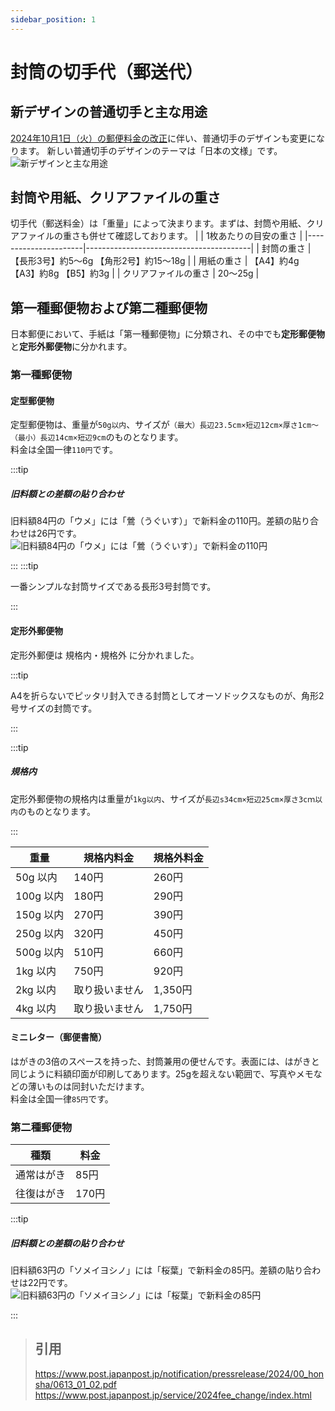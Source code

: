 ```yaml
---
sidebar_position: 1
---
```


# 封筒の切手代（郵送代）

## 新デザインの普通切手と主な用途
[2024年10月1日（火）の郵便料金の改正](https://www.post.japanpost.jp/service/2024fee_change/index.html)に伴い、普通切手のデザインも変更になります。
新しい普通切手のデザインのテーマは「日本の文様」です。
![新デザインと主な用途](https://www.post.japanpost.jp/kitte/collection/times/img/2024_09/img_item_01.gif)

## 封筒や用紙、クリアファイルの重さ
切手代（郵送料金）は「重量」によって決まります。まずは、封筒や用紙、クリアファイルの重さも併せて確認しております。
|                      | 1枚あたりの目安の重さ                   |
|----------------------|-----------------------------------------|
| 封筒の重さ           | 【長形3号】約5～6g 【角形2号】約15～18g |
| 用紙の重さ           | 【A4】約4g 【A3】約8g 【B5】約3g        |
| クリアファイルの重さ | 20～25g                                 |

## 第一種郵便物および第二種郵便物
日本郵便において、手紙は「第一種郵便物」に分類され、その中でも**定形郵便物**と**定形外郵便物**に分かれます。

### 第一種郵便物
#### 定型郵便物
定型郵便物は、重量が`50g以内`、サイズが`（最大）長辺23.5cm×短辺12cm×厚さ1cm～（最小）長辺14cm×短辺9cm`のものとなります。   
料金は全国一律`110円`です。 

:::tip

##### 旧料額との差額の貼り合わせ
旧料額84円の「ウメ」には「鶯（うぐいす）」で新料金の110円。差額の貼り合わせは26円です。   
![旧料額84円の「ウメ」には「鶯（うぐいす）」で新料金の110円](https://www.post.japanpost.jp/kitte/collection/times/img/2024_09/img_item_05.gif)

:::
:::tip

一番シンプルな封筒サイズである長形3号封筒です。

:::

#### 定形外郵便物
定形外郵便は 規格内・規格外 に分かれました。

:::tip

A4を折らないでピッタリ封入できる封筒としてオーソドックスなものが、角形2号サイズの封筒です。

:::

:::tip

##### 規格内
定形外郵便物の規格内は重量が`1kg以内`、サイズが`長辺s34cm×短辺25cm×厚さ3cｍ以内`のものとなります。  

:::

|       重量       | 規格内料金        |  規格外料金   |
|-----------------|------------------|-------------|
| 50g 以内  |    140円  | 	260円  |
| 100g 以内 |	180円  |	290円  |
| 150g 以内 |	270円  |	390円  | 
| 250g 以内 |	320円  |	450円  |
| 500g 以内 |	510円  |	660円  |
| 1kg 以内  |    750円  | 	920円  |
| 2kg 以内  |	取り扱いません  |	1,350円  |
| 4kg 以内  |	取り扱いません  |	1,750円  |

#### ミニレター（郵便書簡）
はがきの3倍のスペースを持った、封筒兼用の便せんです。表面には、はがきと同じように料額印面が印刷してあります。25gを超えない範囲で、写真やメモなどの薄いものは同封いただけます。   
料金は全国一律`85円`です。

### 第二種郵便物
|    種類   |  料金   |
|----------|--------|
|  通常はがき  |  85円   |
|  往復はがき  |  170円   |

:::tip

##### 旧料額との差額の貼り合わせ
旧料額63円の「ソメイヨシノ」には「桜葉」で新料金の85円。差額の貼り合わせは22円です。   
![旧料額63円の「ソメイヨシノ」には「桜葉」で新料金の85円](https://www.post.japanpost.jp/kitte/collection/times/img/2024_09/img_item_04.gif)

:::

> ## 引用   
> https://www.post.japanpost.jp/notification/pressrelease/2024/00_honsha/0613_01_02.pdf
> https://www.post.japanpost.jp/service/2024fee_change/index.html
